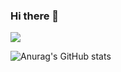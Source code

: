 ### Hi there 👋


<a href="https://chipped-scorpion-7cc.notion.site/a96340381101479cbd8d51ae2ec3a846?pvs=4" target="_blank"><img src="https://img.shields.io/badge/notion-white?style=flat&logo=notion&logoColor=000000"/></a>

![Anurag's GitHub stats](https://github-readme-stats.vercel.app/api?username=64542&show_icons=true&theme=radical)
<!--
**64542/64542** is a ✨ _special_ ✨ repository because its `README.md` (this file) appears on your GitHub profile.

Here are some ideas to get you started:

- 🔭 I’m currently working on ...
- 🌱 I’m currently learning ...
- 👯 I’m looking to collaborate on ...
- 🤔 I’m looking for help with ...
- 💬 Ask me about ...
- 📫 How to reach me: ...
- 😄 Pronouns: ...
- ⚡ Fun fact: ...
-->
